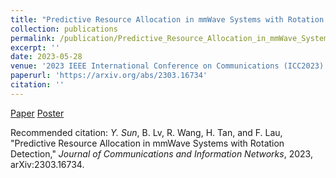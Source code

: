 ```yaml
---
title: "Predictive Resource Allocation in mmWave Systems with Rotation Detection"
collection: publications
permalink: /publication/Predictive_Resource_Allocation_in_mmWave_Systems_with_Rotation_Detection
excerpt: ''
date: 2023-05-28
venue: '2023 IEEE International Conference on Communications (ICC2023)'
paperurl: 'https://arxiv.org/abs/2303.16734'
citation: ''
---
```



[Paper](http://yfsun0327.github.io/files/Predictive_Resource_Allocation_in_mmWave_Systems_with_Rotation_Detection.pdf)
[Poster](http://yfsun0327.github.io/files/ICC23_poster.pdf)

Recommended citation: <i>Y. Sun</i>, B. Lv, R. Wang, H. Tan, and F. Lau, "Predictive Resource Allocation in mmWave Systems with Rotation Detection," <i>Journal of Communications and Information Networks</i>, 2023, arXiv:2303.16734.
